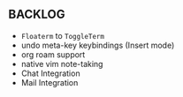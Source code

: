 ## BACKLOG

- `Floaterm` to `ToggleTerm`
- undo meta-key keybindings (Insert mode) 
- org roam support
- native vim note-taking
- Chat Integration
- Mail Integration


